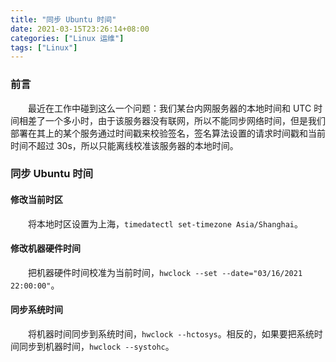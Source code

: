 ```yaml
---
title: "同步 Ubuntu 时间"
date: 2021-03-15T23:26:14+08:00
categories: ["Linux 运维"]
tags: ["Linux"]
---
```


### 前言

　　最近在工作中碰到这么一个问题：我们某台内网服务器的本地时间和 UTC 时间相差了一个多小时，由于该服务器没有联网，所以不能同步网络时间，但是我们部署在其上的某个服务通过时间戳来校验签名，签名算法设置的请求时间戳和当前时间不超过 30s，所以只能离线校准该服务器的本地时间。

### 同步 Ubuntu 时间

#### 修改当前时区

　　将本地时区设置为上海，`timedatectl set-timezone Asia/Shanghai`。

#### 修改机器硬件时间

　　把机器硬件时间校准为当前时间，`hwclock --set --date="03/16/2021 22:00:00"`。

#### 同步系统时间

　　将机器时间同步到系统时间，`hwclock --hctosys`。相反的，如果要把系统时间同步到机器时间，`hwclock --systohc`。
